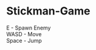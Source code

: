 # Stickman-Game                  
E - Spawn Enemy                  
WASD - Move                       
Space - Jump                  
